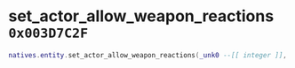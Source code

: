 # set_actor_allow_weapon_reactions `0x003D7C2F`

```lua
natives.entity.set_actor_allow_weapon_reactions(_unk0 --[[ integer ]], _unk1 --[[ integer ]])
```